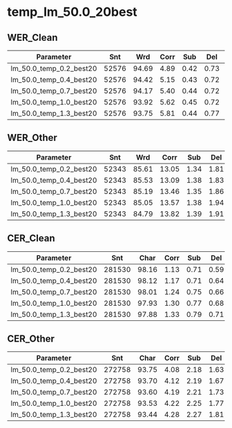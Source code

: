 # temp_lm_50.0_20best

## WER_Clean

| Parameter   | Snt   | Wrd   | Corr  | Sub  | Del  | Ins  | Err  | S.Err |
|-------------|-------|-------|-------|------|------|------|------|-------|
| lm_50.0_temp_0.2_best20 | 52576 | 94.69 | 4.89 | 0.42 | 0.73 | 6.04 | 55.99 |
| lm_50.0_temp_0.4_best20 | 52576 | 94.42 | 5.15 | 0.43 | 0.72 | 6.30 | 58.28 |
| lm_50.0_temp_0.7_best20 | 52576 | 94.17 | 5.40 | 0.44 | 0.72 | 6.55 | 62.60 |
| lm_50.0_temp_1.0_best20 | 52576 | 93.92 | 5.62 | 0.45 | 0.72 | 6.80 | 64.20 |
| lm_50.0_temp_1.3_best20 | 52576 | 93.75 | 5.81 | 0.44 | 0.77 | 7.02 | 66.34 |


## WER_Other

| Parameter   | Snt   | Wrd   | Corr  | Sub  | Del  | Ins  | Err  | S.Err |
|-------------|-------|-------|-------|------|------|------|------|-------|
| lm_50.0_temp_0.2_best20 | 52343 | 85.61 | 13.05 | 1.34 | 1.81 | 16.20 | 78.63 |
| lm_50.0_temp_0.4_best20 | 52343 | 85.53 | 13.09 | 1.38 | 1.83 | 16.29 | 79.58 |
| lm_50.0_temp_0.7_best20 | 52343 | 85.19 | 13.46 | 1.35 | 1.86 | 16.67 | 81.15 |
| lm_50.0_temp_1.0_best20 | 52343 | 85.05 | 13.57 | 1.38 | 1.94 | 16.89 | 82.44 |
| lm_50.0_temp_1.3_best20 | 52343 | 84.79 | 13.82 | 1.39 | 1.91 | 17.12 | 84.01 |


## CER_Clean

| Parameter   | Snt   | Char  | Corr  | Sub  | Del  | Ins  | Err  | S.Err |
|-------------|-------|-------|-------|------|------|------|------|-------|
| lm_50.0_temp_0.2_best20 | 281530 | 98.16 | 1.13 | 0.71 | 0.59 | 2.42 | 55.99 |
| lm_50.0_temp_0.4_best20 | 281530 | 98.12 | 1.17 | 0.71 | 0.64 | 2.52 | 58.28 |
| lm_50.0_temp_0.7_best20 | 281530 | 98.01 | 1.24 | 0.75 | 0.66 | 2.65 | 62.60 |
| lm_50.0_temp_1.0_best20 | 281530 | 97.93 | 1.30 | 0.77 | 0.68 | 2.74 | 64.20 |
| lm_50.0_temp_1.3_best20 | 281530 | 97.88 | 1.33 | 0.79 | 0.71 | 2.83 | 66.34 |


## CER_Other

| Parameter   | Snt   | Char  | Corr  | Sub  | Del  | Ins  | Err  | S.Err |
|-------------|-------|-------|-------|------|------|------|------|-------|
| lm_50.0_temp_0.2_best20 | 272758 | 93.75 | 4.08 | 2.18 | 1.63 | 7.89 | 78.63 |
| lm_50.0_temp_0.4_best20 | 272758 | 93.70 | 4.12 | 2.19 | 1.67 | 7.97 | 79.58 |
| lm_50.0_temp_0.7_best20 | 272758 | 93.60 | 4.19 | 2.21 | 1.73 | 8.13 | 81.15 |
| lm_50.0_temp_1.0_best20 | 272758 | 93.53 | 4.22 | 2.25 | 1.77 | 8.24 | 82.44 |
| lm_50.0_temp_1.3_best20 | 272758 | 93.44 | 4.28 | 2.27 | 1.81 | 8.36 | 84.04 |
